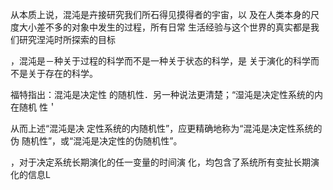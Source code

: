 从本质上说，混沌是卉接研究我们所石得见摸得者的宇宙，以
及在人类本身的尺度大小差不多的对象中发生的过程，所有日常
生活经验与这个世界的真实都是我们研究涅沌时所探索的目标

，混沌是－种关于过程的科学而不是一种关于状态的科学，是
关于演化的科学而不是关于存在的科学。

福特指出：混沌是决定性
的随机性．另一种说法更清楚；“湿沌是决定性系统的内在随机
性＇

从而上述“混沌是决
定性系统的内随机性”，应更精确地称为“混沌是决定性系统的伪
随机性”，或“混沌是决定性的伪随机性”。

，对于决定系统长期演化的任一变量的时间演
化，均包含了系统所有变扯长期演化的信息L